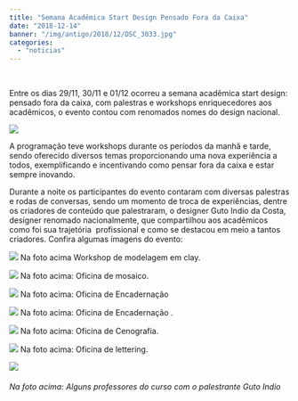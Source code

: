 ```yaml
---
title: "Semana Acadêmica Start Design Pensado Fora da Caixa"
date: "2018-12-14"
banner: "/img/antigo/2018/12/DSC_3033.jpg"
categories: 
  - "noticias"
---
```


 



Entre os dias 29/11, 30/11 e 01/12 ocorreu a semana acadêmica start design: pensado fora da caixa, com palestras e workshops enriquecedores aos acadêmicos, o evento contou com renomados nomes do design nacional.


<!-- more -->

![](/img/antigo/2018/11/44855824_733091880359091_2327831.gif)


A programação teve workshops durante os períodos da manhã e tarde,  sendo oferecido diversos temas proporcionando uma nova experiência a todos, exemplificando e incentivando como pensar fora da caixa e estar sempre inovando.

Durante a noite os participantes do evento contaram com diversas palestras e rodas de conversas, sendo um momento de troca de experiências, dentre os criadores de conteúdo que palestraram, o designer Guto Indio da Costa, designer renomado nacionalmente, que compartilhou aos acadêmicos como foi sua trajetória  profissional e como se destacou em meio a tantos criadores. Confira algumas imagens do evento:

![](/img/antigo/2018/12/DSC_3033.jpg) Na foto acima Workshop de modelagem em clay.

![](/img/antigo/2018/12/DSC_3043.jpg) Na foto acima: Oficina de mosaico.

![](/img/antigo/2018/12/DSC_3066.jpg) Na foto acima: Oficina de Encadernação

![](/img/antigo/2018/12/DSC_3097.jpg) Na foto acima: Oficina de Encadernação .

![](/img/antigo/2018/12/DSC_3136.jpg) Na foto acima: Oficina de Cenografia.

![](/img/antigo/2018/12/DSC_3165.jpg) Na foto acima: Oficina de lettering.

![](/img/antigo/2018/12/DSC_3497.jpg)

###### Na foto acima: Alguns professores do curso com o palestrante Guto Indio

